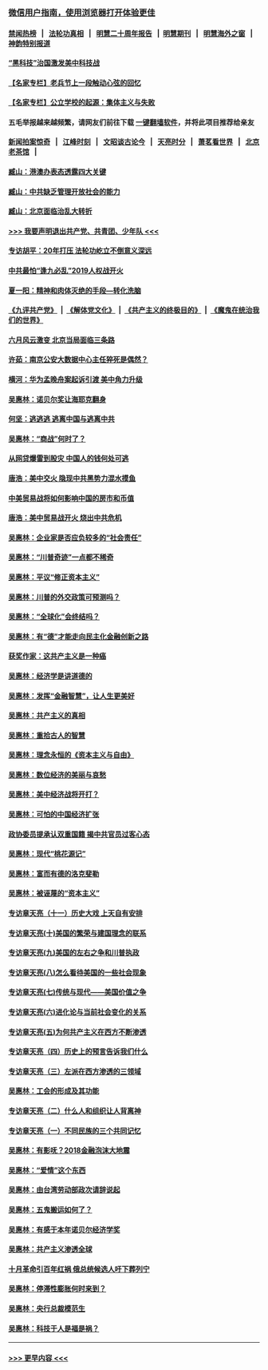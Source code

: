 ### [微信用户指南，使用浏览器打开体验更佳](https://github.com/gfw-breaker/banned-news1/blob/master/indexes/wechat-guide.md?t=0)
#### [禁闻热榜](热点新闻.md?t=0)  &nbsp;&nbsp;|&nbsp;&nbsp; [法轮功真相](https://github.com/gfw-breaker/truth/blob/master/README.md?t=0) &nbsp;&nbsp;|&nbsp;&nbsp; [明慧二十周年报告](https://github.com/gfw-breaker/mh-reports/blob/master/README.md?t=0) &nbsp;&nbsp;|&nbsp;&nbsp;[明慧期刊](https://github.com/gfw-breaker/mh-qikan) &nbsp;&nbsp;|&nbsp;&nbsp; [明慧海外之窗](https://github.com/gfw-breaker/mh-news/blob/master/README.md?t=0) &nbsp;&nbsp;|&nbsp;&nbsp; [神韵特别报道](https://github.com/gfw-breaker/mh-news/blob/master/shenyun.md?t=0)
#### [“黑科技”治国激发美中科技战](../pages/nsc423/n11638056.md?t=02081722) 
#### [【名家专栏】老兵节上一段触动心弦的回忆](../pages/nsc423/n11646016.md?t=02081722) 
#### [【名家专栏】公立学校的起源：集体主义与失败](../pages/nsc423/n11601833.md?t=02081722) 
#### 五毛举报越来越频繁，请网友们前往下载 [一键翻墙软件](https://github.com/gfw-breaker/ssr-accounts)，并将此项目推荐给亲友
#### [新闻拍案惊奇](https://github.com/gfw-breaker/banned-news1/blob/master/pages/link4.md) &nbsp;&nbsp;|&nbsp;&nbsp; [江峰时刻](https://github.com/gfw-breaker/banned-news1/blob/master/pages/link4.md) &nbsp;&nbsp;|&nbsp;&nbsp; [文昭谈古论今](https://github.com/gfw-breaker/banned-news1/blob/master/pages/link4.md) &nbsp;&nbsp;|&nbsp;&nbsp; [天亮时分](https://github.com/gfw-breaker/banned-news1/blob/master/pages/link4.md) &nbsp;&nbsp;|&nbsp;&nbsp; [萧茗看世界](https://github.com/gfw-breaker/banned-news1/blob/master/pages/link4.md) &nbsp;&nbsp;|&nbsp;&nbsp; [北京老茶馆](https://github.com/gfw-breaker/banned-news1/blob/master/pages/link4.md) &nbsp;&nbsp;|&nbsp;&nbsp; 
#### [臧山：港澳办表态透露四大关键](../pages/nsc423/n11421628.md?t=02081722) 
#### [臧山：中共缺乏管理开放社会的能力](../pages/nsc423/n11407457.md?t=02081722) 
#### [臧山：北京面临治乱大转折](../pages/nsc423/n11406895.md?t=02081722) 
#### [>>> 我要声明退出共产党、共青团、少年队 <<<](https://github.com/begood0513/goodnews/blob/master/quit/letter.md) 
#### [专访胡平：20年打压 法轮功屹立不倒意义深远](../pages/nsc423/n11398800.md?t=02081722) 
#### [中共最怕“逢九必乱”2019人权战开火](../pages/nsc423/n11385248.md?t=02081722) 
#### [夏一阳：精神和肉体灭绝的手段—转化洗脑](../pages/nsc423/n11368250.md?t=02081722) 
#### [《九评共产党》](https://github.com/begood0513/9ping.md/blob/master/README.md) &nbsp;|&nbsp; [《解体党文化》](../../../../jtdwh.md/blob/master/README.md)  &nbsp;|&nbsp; [《共产主义的终极目的》](../../../../gczydzjmd.md/blob/master/README.md) &nbsp;|&nbsp; [《魔鬼在统治我们的世界》](../../../../mgztzwmdsj.md/blob/master/README.md) 
#### [六月风云激变 北京当局面临三条路](../pages/nsc423/n11313668.md?t=02081722) 
#### [许茹：南京公安大数据中心主任猝死是偶然？](../pages/nsc423/n11064744.md?t=02081722) 
#### [横河：华为孟晚舟案起诉引渡 美中角力升级](../pages/nsc423/n11027230.md?t=02081722) 
#### [吴惠林：诺贝尔奖让海耶克翻身](../pages/nsc423/n10890049.md?t=02081722) 
#### [何坚：逃逃逃 逃离中国与逃离中共](../pages/nsc423/n10592891.md?t=02081722) 
#### [吴惠林：“商战”何时了？](../pages/nsc423/n10573558.md?t=02081722) 
#### [从网贷爆雷到股灾 中国人的钱何处可逃](../pages/nsc423/n10572800.md?t=02081722) 
#### [唐浩：美中交火 隐现中共黑势力混水摸鱼](../pages/nsc423/n10544040.md?t=02081722) 
#### [中美贸易战将如何影响中国的房市和币值](../pages/nsc423/n10543697.md?t=02081722) 
#### [唐浩：美中贸易战开火 烧出中共危机](../pages/nsc423/n10540126.md?t=02081722) 
#### [吴惠林：企业家是否应负较多的“社会责任”](../pages/nsc423/n10535022.md?t=02081722) 
#### [吴惠林：“川普奇迹”一点都不稀奇](../pages/nsc423/n10512808.md?t=02081722) 
#### [吴惠林：平议“修正资本主义”](../pages/nsc423/n10495724.md?t=02081722) 
#### [吴惠林：川普的外交政策可预测吗？](../pages/nsc423/n10462387.md?t=02081722) 
#### [吴惠林：“全球化”会终结吗？](../pages/nsc423/n10452838.md?t=02081722) 
#### [吴惠林：有“德”才能走向民主化金融创新之路](../pages/nsc423/n10432292.md?t=02081722) 
#### [获奖作家：这共产主义是一种癌](../pages/nsc423/n10431541.md?t=02081722) 
#### [吴惠林：经济学是讲道德的](../pages/nsc423/n10398014.md?t=02081722) 
#### [吴惠林：发挥“金融智慧”，让人生更美好](../pages/nsc423/n10375019.md?t=02081722) 
#### [吴惠林：共产主义的真相](../pages/nsc423/n10351394.md?t=02081722) 
#### [吴惠林：重拾古人的智慧](../pages/nsc423/n10337691.md?t=02081722) 
#### [吴惠林：理念永恒的《资本主义与自由》](../pages/nsc423/n10316274.md?t=02081722) 
#### [吴惠林：数位经济的美丽与哀愁](../pages/nsc423/n10292946.md?t=02081722) 
#### [吴惠林：美中经济战将开打？](../pages/nsc423/n10258825.md?t=02081722) 
#### [吴惠林：可怕的中国经济扩张](../pages/nsc423/n10219147.md?t=02081722) 
#### [政协委员提承认双重国籍 揭中共官员过客心态](../pages/nsc423/n10208809.md?t=02081722) 
#### [吴惠林：现代“桃花源记”](../pages/nsc423/n10185234.md?t=02081722) 
#### [吴惠林：富而有德的洛克斐勒](../pages/nsc423/n10142264.md?t=02081722) 
#### [吴惠林：被诬蔑的“资本主义”](../pages/nsc423/n10124816.md?t=02081722) 
#### [专访章天亮（十一）历史大戏 上天自有安排](../pages/nsc423/n10094905.md?t=02081722) 
#### [专访章天亮(十)美国的繁荣与建国理念的联系](../pages/nsc423/n10094899.md?t=02081722) 
#### [专访章天亮(九)美国的左右之争和川普执政](../pages/nsc423/n10094889.md?t=02081722) 
#### [专访章天亮(八)怎么看待美国的一些社会现象](../pages/nsc423/n10094857.md?t=02081722) 
#### [专访章天亮(七)传统与现代——美国价值之争](../pages/nsc423/n10093140.md?t=02081722) 
#### [专访章天亮(六)进化论与当前社会变化的关系](../pages/nsc423/n10092036.md?t=02081722) 
#### [专访章天亮(五)为何共产主义在西方不断渗透](../pages/nsc423/n10083620.md?t=02081722) 
#### [专访章天亮（四）历史上的预言告诉我们什么](../pages/nsc423/n10083606.md?t=02081722) 
#### [专访章天亮（三）左派在西方渗透的三领域](../pages/nsc423/n10081115.md?t=02081722) 
#### [吴惠林：工会的形成及其功能](../pages/nsc423/n10080633.md?t=02081722) 
#### [专访章天亮（二）什么人和组织让人背离神](../pages/nsc423/n10076637.md?t=02081722) 
#### [专访章天亮（一）不同民族的三个共同记忆](../pages/nsc423/n10074188.md?t=02081722) 
#### [吴惠林：有影呒？2018金融泡沫大地震](../pages/nsc423/n10040534.md?t=02081722) 
#### [吴惠林：“爱情”这个东西](../pages/nsc423/n10019423.md?t=02081722) 
#### [吴惠林：由台湾劳动部政次请辞说起](../pages/nsc423/n9979679.md?t=02081722) 
#### [吴惠林：五鬼搬运如何了？](../pages/nsc423/n9925338.md?t=02081722) 
#### [吴惠林：有感于本年诺贝尔经济学奖](../pages/nsc423/n9871883.md?t=02081722) 
#### [吴惠林：共产主义渗透全球](../pages/nsc423/n9812748.md?t=02081722) 
#### [十月革命引百年红祸 俄总统候选人吁下葬列宁](../pages/nsc423/n9810182.md?t=02081722) 
#### [吴惠林：停滞性膨胀何时来到？](../pages/nsc423/n9764136.md?t=02081722) 
#### [吴惠林：央行总裁模范生](../pages/nsc423/n9728134.md?t=02081722) 
#### [吴惠林：科技于人是福是祸？](../pages/nsc423/n9672982.md?t=02081722) 

----
#### [ >>> 更早内容 <<< ](../indexes/nsc423-earlier.md)
